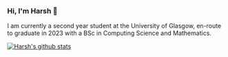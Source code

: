 ### Hi, I'm Harsh 👋

I am currently a second year student at the University of Glasgow, en-route to graduate in 2023 with a BSc in Computing Science and Mathematics. 

<!--
**harshkheskani/harshkheskani** is a ✨ _special_ ✨ repository because its `README.md` (this file) appears on your GitHub profile.
-->
[![Harsh's github stats](https://github-readme-stats.vercel.app/api?username=harshkheskani&count_private=true&theme=radical&show_icons=true)](https://github.com/anuraghazra/github-readme-stats)

